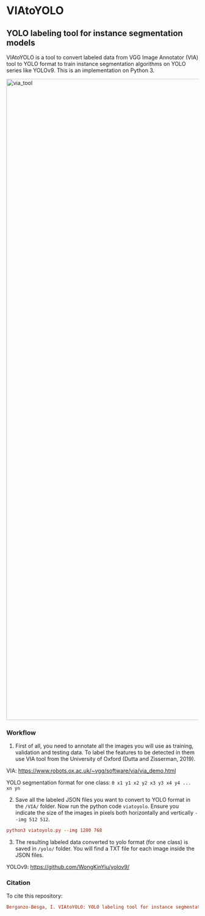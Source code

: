 # VIAtoYOLO

## YOLO labeling tool for instance segmentation models 

VIAtoYOLO is a tool to convert labeled data from VGG Image Annotator (VIA) tool to YOLO format to train instance segmentation algorithms on YOLO series like YOLOv9. This is an implementation on Python 3.

<img width="1680" alt="via_tool" src="https://github.com/iberganzo/VIAtoYOLO/assets/75735764/5b57ec2a-ae28-4fb3-99c5-253360fd751d">

### Workflow

1. First of all, you need to annotate all the images you will use as training, validation and testing data. To label the features to be detected in them use VIA tool from the University of Oxford (Dutta and Zisserman, 2019).

VIA: https://www.robots.ox.ac.uk/~vgg/software/via/via_demo.html

YOLO segmentation format for one class: `0 x1 y1 x2 y2 x3 y3 x4 y4 ... xn yn`

2. Save all the labeled JSON files you want to convert to YOLO format in the `/VIA/` folder. Now run the python code `viatoyolo`. Ensure you indicate the size of the images in pixels both horizontally and vertically `--img 512 512`.

```ini
python3 viatoyolo.py --img 1280 768
```

3. The resulting labeled data converted to yolo format (for one class) is saved in `/yolo/` folder. You will find a TXT file for each image inside the JSON files.

YOLOv9: https://github.com/WongKinYiu/yolov9/

### Citation

To cite this repository:

```ini
Berganzo-Besga, I. VIAtoYOLO: YOLO labeling tool for instance segmentation models. GitHub repository 2024. Available online: https://github.com/iberganzo/VIAtoYOLO
```
